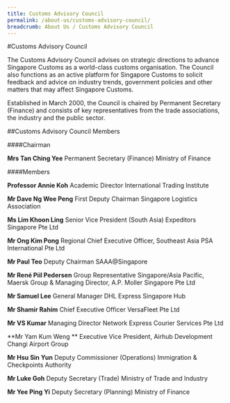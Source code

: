 ```yaml
---
title: Customs Advisory Council
permalink: /about-us/customs-advisory-council/
breadcrumb: About Us / Customs Advisory Council
---
```

#Customs Advisory Council 

The Customs Advisory Council advises on strategic directions to advance Singapore Customs as a world-class customs organisation. The Council also functions as an active platform for Singapore Customs to solicit feedback and advice on industry trends, government policies and other matters that may affect Singapore Customs.

Established in March 2000, the Council is chaired by Permanent Secretary (Finance) and consists of key representatives from the trade associations, the industry and the public sector.  

##Customs Advisory Council Members

####Chairman

**Mrs Tan Ching Yee**
Permanent Secretary (Finance)
Ministry of Finance

####Members

**Professor Annie Koh**
Academic Director
International Trading Institute 

**Mr Dave Ng Wee Peng**
First Deputy Chairman
Singapore Logistics Association 

**Ms Lim Khoon Ling**
Senior Vice President (South Asia)
Expeditors Singapore Pte Ltd

**Mr Ong Kim Pong**
Regional Chief Executive Officer, Southeast Asia
PSA International Pte Ltd

**Mr Paul Teo**
Deputy Chairman 
SAAA@Singapore

**Mr René Piil Pedersen**
Group Representative Singapore/Asia Pacific, Maersk Group &
Managing Director, A.P. Moller Singapore Pte Ltd

**Mr Samuel Lee**
General Manager 
DHL Express Singapore Hub

**Mr Shamir Rahim**
Chief Executive Officer 
VersaFleet Pte Ltd

**Mr VS Kumar**
Managing Director
Network Express Courier Services Pte Ltd

**Mr Yam Kum Weng **
Executive Vice President, Airhub Development 
Changi Airport Group

**Mr Hsu Sin Yun**
Deputy Commissioner (Operations)
Immigration & Checkpoints Authority

**Mr Luke Goh**
Deputy Secretary (Trade)
Ministry of Trade and Industry

**Mr Yee Ping Yi**
Deputy Secretary (Planning)
Ministry of Finance
